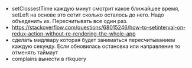 - setClossestTime каждую минут смотрит какое ближайшее время, setLeft на основе это сетит сколько осталось до него. Надо объеденить их. Пересчитывать все один раз. 
- https://stackoverflow.com/questions/68015246/how-to-setinterval-on-redux-action-without-re-rendering-the-whole-app
- сделать мидлвару которая будет заниматься пересчитыванием каждую секунду. Если обновилась остановка или направление то отменять таймаут
- complains вынести в rtkquery